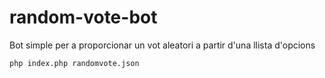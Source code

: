 # random-vote-bot
Bot simple per a proporcionar un vot aleatori a partir d'una llista d'opcions

    php index.php randomvote.json
